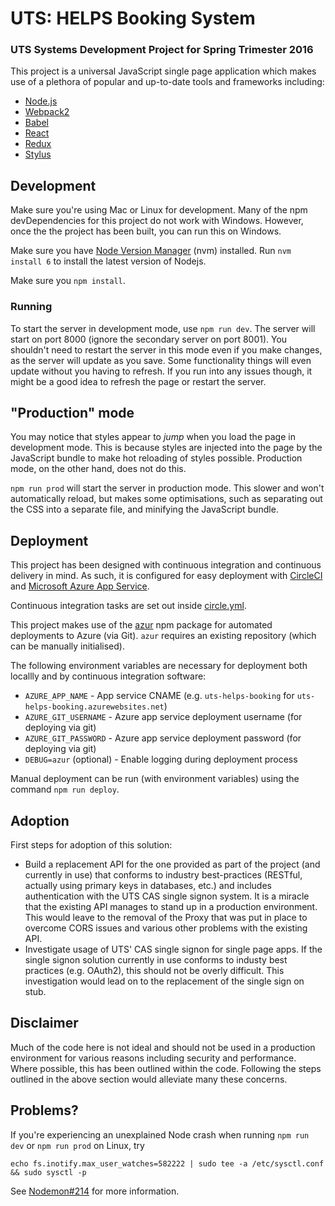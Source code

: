 # UTS: HELPS Booking System

### UTS Systems Development Project for Spring Trimester 2016

This project is a universal JavaScript single page application which makes use of a plethora of popular and up-to-date tools and frameworks including:

- [Node.js](https://nodejs.org/en/)
- [Webpack2](https://webpack.github.io/)
- [Babel](http://babeljs.io/)
- [React](https://facebook.github.io/react/)
- [Redux](http://reduxjs.org/)
- [Stylus](http://stylus-lang.com/)

## Development

Make sure you're using Mac or Linux for development. Many of the npm devDependencies for this project do not work with Windows. However, once the the project has been built, you can run this on Windows.

Make sure you have [Node Version Manager](https://github.com/creationix/nvm) (nvm) installed.
Run `nvm install 6` to install the latest version of Nodejs.

Make sure you `npm install`.

### Running

To start the server in development mode, use `npm run dev`. The server will start on port 8000 (ignore the secondary server on port 8001). You shouldn't need to restart the server in this mode even if you make changes, as the server will update as you save. Some functionality things will even update without you having to refresh. If you run into any issues though, it might be a good idea to refresh the page or restart the server.

## "Production" mode

You may notice that styles appear to _jump_ when you load the page in development mode. This is because styles are injected into the page by the JavaScript bundle to make hot reloading of styles possible. Production mode, on the other hand, does not do this.

`npm run prod` will start the server in production mode. This slower and won't automatically reload, but makes some optimisations, such as separating out the CSS into a separate file, and minifying the JavaScript bundle.

## Deployment

This project has been designed with continuous integration and continuous delivery in mind. As such, it is configured for easy deployment with [CircleCI](https://circleci.com/) and [Microsoft Azure App Service](https://azure.microsoft.com/en-us/services/app-service/).

Continuous integration tasks are set out inside [circle.yml](https://github.com/nhardy/sdp/blob/master/circle.yml).

This project makes use of the [azur](https://www.npmjs.com/package/azur) npm package for automated deployments to Azure (via Git). `azur` requires an existing repository (which can be manually initialised).

The following environment variables are necessary for deployment both locallly and by continuous integration software:

- `AZURE_APP_NAME` - App service CNAME (e.g. `uts-helps-booking` for `uts-helps-booking.azurewebsites.net`)
- `AZURE_GIT_USERNAME` - Azure app service deployment username (for deploying via git)
- `AZURE_GIT_PASSWORD` - Azure app service deployment password (for deploying via git)
- `DEBUG=azur` (optional) - Enable logging during deployment process

Manual deployment can be run (with environment variables) using the command `npm run deploy`.

## Adoption

First steps for adoption of this solution:

- Build a replacement API for the one provided as part of the project (and currently in use) that conforms to industry best-practices (RESTful, actually using primary keys in databases, etc.) and includes authentication with the UTS CAS single signon system. It is a miracle that the existing API manages to stand up in a production environment. This would leave to the removal of the Proxy that was put in place to overcome CORS issues and various other problems with the existing API.
- Investigate usage of UTS' CAS single signon for single page apps. If the single signon solution currently in use conforms to industy best practices (e.g. OAuth2), this should not be overly difficult. This investigation would lead on to the replacement of the single sign on stub.

## Disclaimer

Much of the code here is not ideal and should not be used in a production environment for various reasons including security and performance. Where possible, this has been outlined within the code. Following the steps outlined in the above section would alleviate many these concerns.

## Problems?

If you're experiencing an unexplained Node crash when running `npm run dev` or `npm run prod` on Linux, try

`echo fs.inotify.max_user_watches=582222 | sudo tee -a /etc/sysctl.conf && sudo sysctl -p`

See [Nodemon#214](https://github.com/remy/nodemon/issues/214) for more information.

